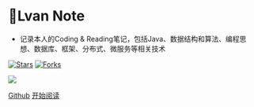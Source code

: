 # 📖Lvan Note

- 记录本人的Coding & Reading笔记，包括Java、数据结构和算法、编程思想、数据库、框架、分布式、微服务等相关技术

[![Stars](https://img.shields.io/github/stars/LvanLiu/LvanNote?style=plastic)](https://github.com/LvanLiu/LvanNote)
[![Forks](https://img.shields.io/github/forks/LvanLiu/LvanNote?style=plastic)](https://github.com/LvanLiu/LvanNote)

[![](https://img.shields.io/badge/Author-Lvan-orange.svg)](https://github.com/LvanLiu/LvanNote)

[Github](<https://github.com/LvanLiu/LvanNote>)
[开始阅读](README.md)

